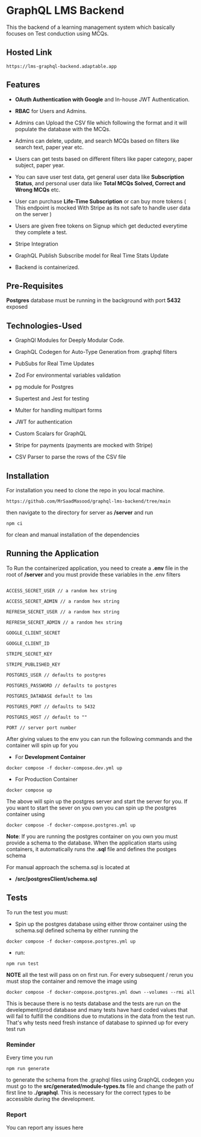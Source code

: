 # GraphQL LMS Backend

This the backend of a learning management system which basically focuses on Test conduction using MCQs.

## Hosted Link

```
https://lms-graphql-backend.adaptable.app
```

## Features

- **OAuth Authentication with Google** and In-house JWT Authentication.

- **RBAC** for Users and Admins.

- Admins can Upload the CSV file which following the format and it will populate the database with the MCQs.

- Admins can delete, update, and search MCQs based on filters like search text, paper year etc.

- Users can get tests based on different filters like paper category, paper subject, paper year.

- You can save user test data, get general user data like **Subscription Status**, and personal user data like **Total MCQs Solved,
  Correct and Wrong MCQs** etc.

- User can purchase **Life-Time Subscription** or can buy more tokens ( This endpoint is mocked With Stripe as its not safe to handle user data on the server )

- Users are given free tokens on Signup which get deducted everytime they complete a test.

- Stripe Integration

- GraphQL Publish Subscribe model for Real Time Stats Update

- Backend is containerized.

## Pre-Requisites

**Postgres** database must be running in the background with port **5432** exposed

## Technologies-Used

- GraphQl Modules for Deeply Modular Code.

- GraphQL Codegen for Auto-Type Generation from .graphql filters

- PubSubs for Real Time Updates

- Zod For environmental variables validation

- pg module for Postgres

- Supertest and Jest for testing

- Multer for handling multipart forms

- JWT for authentication

- Custom Scalars for GraphQL

- Stripe for payments (payments are mocked with Stripe)

- CSV Parser to parse the rows of the CSV file

## Installation

For installation you need to clone the repo in you local machine.

```
https://github.com/MrSaadMasood/graphql-lms-backend/tree/main
```

then navigate to the directory for server as **/server** and run

```
npm ci
```

for clean and manual installation of the dependencies

## Running the Application

To Run the containerized application, you need to create a **.env** file in the root of **/server** and you must provide these variables
in the .env filters

```

ACCESS_SECRET_USER // a random hex string

ACCESS_SECRET_ADMIN // a random hex string

REFRESH_SECRET_USER // a random hex string

REFRESH_SECRET_ADMIN // a random hex string

GOOGLE_CLIENT_SECRET

GOOGLE_CLIENT_ID

STRIPE_SECRET_KEY

STRIPE_PUBLISHED_KEY

POSTGRES_USER // defaults to postgres

POSTGRES_PASSWORD // defaults to postgres

POSTGRES_DATABASE default to lms

POSTGRES_PORT // defaults to 5432

POSTGRES_HOST // default to ""

PORT // server port number

```

After giving values to the env you can run the following commands and the container
will spin up for you

- For **Development Container**

```
docker compose -f docker-compose.dev.yml up
```

- For Production Container

```
docker compose up
```

The above will spin up the postgres server and start the server for you.
If you want to start the sever on you own you can spin up the postgres container using

```
docker compose -f docker-compose.postgres.yml up
```

**Note**: If you are running the postgres container on you own you must provide a schema to the database. When the application starts using containers, it automatically runs the **.sql** file and defines the postges schema

For manual approach the schema.sql is located at

- **/src/postgresClient/schema.sql**

## Tests

To run the test you must:

- Spin up the postgres database using either throw container using the schema.sql defined schema by either running the

```
docker compose -f docker-compose.postgres.yml up
```

- run:

```
npm run test
```

**NOTE** all the test will pass on on first run. For every subsequent / rerun you must stop the container and remove the image using

```
docker compose -f docker-compose.postgres.yml down --volumes --rmi all
```

This is because there is no tests database and the tests are run on the develepment/prod database and many tests have hard coded values that will fail to fulfill the conditions due to mutations in the data from the test run. That's why tests need fresh instance of database to spinned up for every test run

### Reminder

Every time you run

```
npm run generate
```

to generate the schema from the .graphql files using GraphQL codegen you must go to the **src/**generated**/module-types.ts** file and change the path of first line to **./graphql**. This is necessary for the correct types to be accessible during the development.

### Report

You can report any issues here
